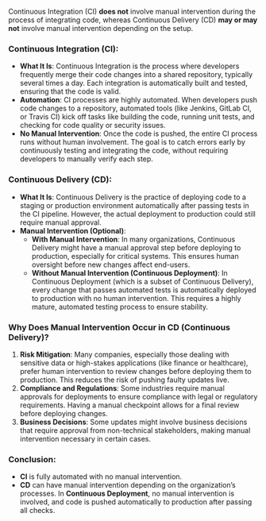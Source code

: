 Continuous Integration (CI) **does not** involve manual intervention during the process of integrating code, whereas Continuous Delivery (CD) **may or may not** involve manual intervention depending on the setup.

### **Continuous Integration (CI):**
- **What It Is**: Continuous Integration is the process where developers frequently merge their code changes into a shared repository, typically several times a day. Each integration is automatically built and tested, ensuring that the code is valid.
- **Automation**: CI processes are highly automated. When developers push code changes to a repository, automated tools (like Jenkins, GitLab CI, or Travis CI) kick off tasks like building the code, running unit tests, and checking for code quality or security issues.
- **No Manual Intervention**: Once the code is pushed, the entire CI process runs without human involvement. The goal is to catch errors early by continuously testing and integrating the code, without requiring developers to manually verify each step.

### **Continuous Delivery (CD):**
- **What It Is**: Continuous Delivery is the practice of deploying code to a staging or production environment automatically after passing tests in the CI pipeline. However, the actual deployment to production could still require manual approval.
- **Manual Intervention (Optional)**: 
  - **With Manual Intervention**: In many organizations, Continuous Delivery might have a manual approval step before deploying to production, especially for critical systems. This ensures human oversight before new changes affect end-users.
  - **Without Manual Intervention (Continuous Deployment)**: In Continuous Deployment (which is a subset of Continuous Delivery), every change that passes automated tests is automatically deployed to production with no human intervention. This requires a highly mature, automated testing process to ensure stability.

### **Why Does Manual Intervention Occur in CD (Continuous Delivery)?**
1. **Risk Mitigation**: Many companies, especially those dealing with sensitive data or high-stakes applications (like finance or healthcare), prefer human intervention to review changes before deploying them to production. This reduces the risk of pushing faulty updates live.
2. **Compliance and Regulations**: Some industries require manual approvals for deployments to ensure compliance with legal or regulatory requirements. Having a manual checkpoint allows for a final review before deploying changes.
3. **Business Decisions**: Some updates might involve business decisions that require approval from non-technical stakeholders, making manual intervention necessary in certain cases.

### **Conclusion:**
- **CI** is fully automated with no manual intervention.
- **CD** can have manual intervention depending on the organization’s processes. In **Continuous Deployment**, no manual intervention is involved, and code is pushed automatically to production after passing all checks.
